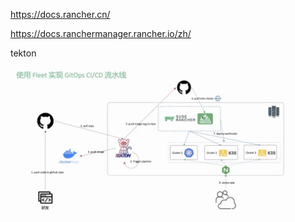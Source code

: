 https://docs.rancher.cn/



https://docs.ranchermanager.rancher.io/zh/







tekton



<img src="images/image-20220924082206693.png" alt="image-20220924082206693"  />

